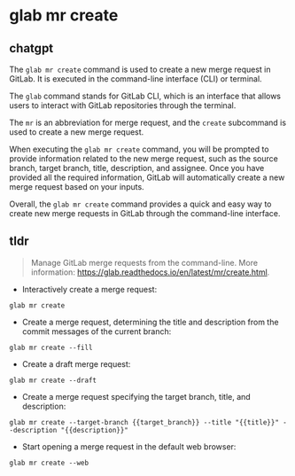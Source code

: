 # glab mr create 
## chatgpt 
The `glab mr create` command is used to create a new merge request in GitLab. It is executed in the command-line interface (CLI) or terminal.

The `glab` command stands for GitLab CLI, which is an interface that allows users to interact with GitLab repositories through the terminal.

The `mr` is an abbreviation for merge request, and the `create` subcommand is used to create a new merge request.

When executing the `glab mr create` command, you will be prompted to provide information related to the new merge request, such as the source branch, target branch, title, description, and assignee. Once you have provided all the required information, GitLab will automatically create a new merge request based on your inputs.

Overall, the `glab mr create` command provides a quick and easy way to create new merge requests in GitLab through the command-line interface. 

## tldr 
 
> Manage GitLab merge requests from the command-line.
> More information: <https://glab.readthedocs.io/en/latest/mr/create.html>.

- Interactively create a merge request:

`glab mr create`

- Create a merge request, determining the title and description from the commit messages of the current branch:

`glab mr create --fill`

- Create a draft merge request:

`glab mr create --draft`

- Create a merge request specifying the target branch, title, and description:

`glab mr create --target-branch {{target_branch}} --title "{{title}}" --description "{{description}}"`

- Start opening a merge request in the default web browser:

`glab mr create --web`
